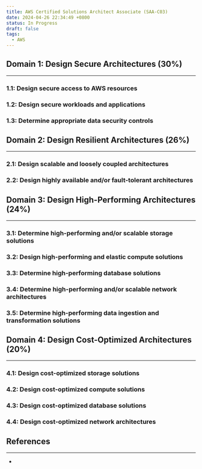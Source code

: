 ```yaml
---
title: AWS Certified Solutions Architect Associate (SAA-C03)
date: 2024-04-26 22:34:49 +0800
status: In Progress
draft: false
tags:
  - AWS
---
```

## Domain 1: Design Secure Architectures (30%)
---
### 1.1: Design secure access to AWS resources

### 1.2: Design secure workloads and applications

### 1.3: Determine appropriate data security controls

## Domain 2: Design Resilient Architectures (26%)
---
### 2.1: Design scalable and loosely coupled architectures

### 2.2: Design highly available and/or fault-tolerant architectures

## Domain 3: Design High-Performing Architectures (24%)
---
### 3.1: Determine high-performing and/or scalable storage solutions

### 3.2: Design high-performing and elastic compute solutions

### 3.3: Determine high-performing database solutions

### 3.4: Determine high-performing and/or scalable network architectures

### 3.5: Determine high-performing data ingestion and transformation solutions

## Domain 4: Design Cost-Optimized Architectures (20%)
---
### 4.1: Design cost-optimized storage solutions

### 4.2: Design cost-optimized compute solutions

### 4.3: Design cost-optimized database solutions

### 4.4: Design cost-optimized network architectures

## References
---
- 
